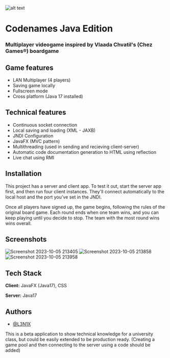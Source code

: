 
![alt text](https://www.google.com/url?sa=i&url=https%3A%2F%2Fczechgames.com%2Ffor-press%2Fcodenames%2Findex.html&psig=AOvVaw2o-92rRrUd_C1o93V_OMNo&ust=1723226993128000&source=images&cd=vfe&opi=89978449&ved=0CBEQjRxqFwoTCJiOtfr-5YcDFQAAAAAdAAAAABAE)


# Codenames Java Edition

### Multiplayer videogame inspired by Vlaada Chvatil's (Chez Games®) boardgame



## Game features

- LAN Multiplayer (4 players)
- Saving game locally
- Fullscreen mode
- Cross platform (Java 17 installed)

## Technical features

- Continuous socket connection
- Local saving and loading (XML - JAXB)
- JNDI Configuration
- JavaFX (MVC pattern)
- Multithreading (used in sending and recieving client-server)
- Automatic code documentation generation to HTML using reflection
- Live chat using RMI
## Installation

This project has a server and client app. To test it out, start the server app first, and then run four client instances. They'll connect automatically to the local host and the port you've set in the JNDI.

Once all players have signed up, the game begins, following the rules of the original board game. Each round ends when one team wins, and you can keep playing until you decide to stop. The team with the most round wins wins overall.

## Screenshots
![Screenshot 2023-10-05 213405](https://github.com/L3N1X/Codenames/assets/67825601/1e37cac7-77f4-4a3b-bd29-0003c7edb349)
![Screenshot 2023-10-05 213858](https://github.com/L3N1X/Codenames/assets/67825601/c415d13b-d151-41ea-9e78-157d5efeba1c)
![Screenshot 2023-10-05 213958](https://github.com/L3N1X/Codenames/assets/67825601/03781e85-a7d2-42c5-899b-e2c37cbbcfe7)

    
## Tech Stack

**Client:** JavaFX (Java17), CSS

**Server:** Java17


## Authors

- [@L3N1X](https://www.github.com/l3n1x)


This is a beta application to show technical knowledge for a university class, but could be easily extended to be production ready. 
(Creating a game pool and then connecting to the server using a code should be added)
